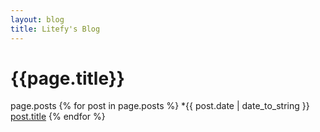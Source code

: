 ```yaml
---
layout: blog
title: Litefy's Blog
---
```

{{page.title}}
=

page.posts
{% for post in page.posts %}
*{{ post.date | date_to_string }} [post.title]({{site.baseurl}}{{post.url}})
{% endfor %}